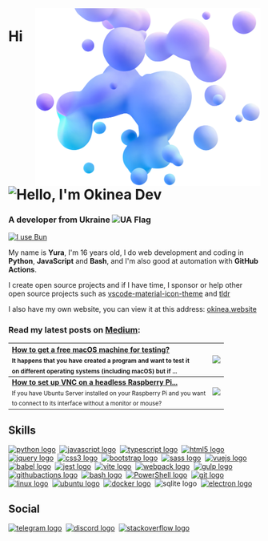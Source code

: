 <img align="right" width="450" src="assets/bubbles.webp">

# Hi <img align="bottom" src="https://raw.githubusercontent.com/okineadev/okineadev-website/main/src/emojis/hello.webp" alt="Hello" width="28">, I'm Okinea Dev
<h3>A developer from Ukraine <img align="top" src="https://raw.githubusercontent.com/okineadev/okineadev-website/main/src/emojis/ua-flag.webp" alt="UA Flag" height="24"></h3>

[![I use Bun](https://img.shields.io/badge/-I_use_Bun-%23fbf0df?logo=Bun&logoColor=%23fbf0df&labelColor=black)](https://bun.sh)

My name is **Yura**, I'm 16 years old, I do web development and coding in **Python**, **JavaScript** and **Bash**, and I'm also good at automation with **GitHub Actions**.

I create open source projects and if I have time, I sponsor or help other open source projects such as [vscode-material-icon-theme](https://github.com/material-extensions/vscode-material-icon-theme) and [tldr](https://github.com/tldr-pages/tldr)

I also have my own website, you can view it at this address: [okinea.website](https://okinea.website/)

### Read my latest posts on [**Medium**](https://okineadev.medium.com/):

| [**How to get a free macOS machine for testing?**](https://okineadev.medium.com/how-to-get-a-free-macos-machine-for-testing-b2f6c72415fd) <br> <sub>It happens that you have created a program and want to test it <br> on different operating systems (including macOS) but if ...</sub> | [<img src="https://miro.medium.com/v2/resize:fit:1400/format:webp/0*Q2Fal4qTIXomyZTI" height="90">](https://okineadev.medium.com/how-to-get-a-free-macos-machine-for-testing-b2f6c72415fd) |
| :-- | :-: |
| [**How to set up VNC on a headless Raspberry Pi...**](https://okineadev.medium.com/how-to-set-up-vnc-on-a-headless-raspberry-pi-with-ubuntu-server-24-04-96cc8ddf65bc) <br> <sub>If you have Ubuntu Server installed on your Raspberry Pi and you want <br> to connect to its interface without a monitor or mouse?</sub> | [<img src="https://miro.medium.com/v2/resize:fit:1400/format:webp/0*xVs03KkvqExKCk_i" height="90">](https://okineadev.medium.com/how-to-set-up-vnc-on-a-headless-raspberry-pi-with-ubuntu-server-24-04-96cc8ddf65bc) |

## Skills

<div align="left">
  <a href="https://www.python.org/"><img src="https://skillicons.dev/icons?i=py" height="40" alt="python logo"  /></a>&nbsp;
  <a href="https://developer.mozilla.org/en-US/docs/Web/JavaScript"><img src="https://skillicons.dev/icons?i=js" height="40" alt="javascript logo" /></a>&nbsp;
  <a href="https://www.typescriptlang.org/"><img src="https://skillicons.dev/icons?i=ts" height="40" alt="typescript logo"  /></a>&nbsp;
  <a href="https://developer.mozilla.org/docs/Web/HTML"><img src="https://skillicons.dev/icons?i=html" height="40" alt="html5 logo"  /></a>&nbsp;
  <a href="https://jquery.com/"><img src="https://skillicons.dev/icons?i=jquery" height="40" alt="jquery logo"  /></a>&nbsp;
  <a href="https://developer.mozilla.org/docs/Web/CSS"><img src="https://skillicons.dev/icons?i=css" height="40" alt="css3 logo"  /></a>&nbsp;
  <a href="https://getbootstrap.com/"><img src="https://skillicons.dev/icons?i=bootstrap" height="40" alt="bootstrap logo"  /></a>&nbsp;
  <a href="https://sass-lang.com/"><img src="https://skillicons.dev/icons?i=sass" height="40" alt="sass logo"  /></a>&nbsp;
  <a href="https://vuejs.org/"><img src="https://skillicons.dev/icons?i=vue" height="40" alt="vuejs logo"  /></a>&nbsp;
  <a href="https://babeljs.io/"><img src="https://skillicons.dev/icons?i=babel" height="40" alt="babel logo"  /></a>&nbsp;
  <a href="https://jestjs.io/"><img src="https://skillicons.dev/icons?i=jest" height="40" alt="jest logo"  /></a>&nbsp;
  <a href="https://vitejs.dev/"><img src="https://skillicons.dev/icons?i=vite" height="40" alt="vite logo"  /></a>&nbsp;
  <a href="https://webpack.js.org/"><img src="https://skillicons.dev/icons?i=webpack" height="40" alt="webpack logo"  /></a>&nbsp;
  <a href="https://gulpjs.com/"><img src="https://skillicons.dev/icons?i=gulp" height="40" alt="gulp logo"  /></a>&nbsp;
  <a href="https://github.com/features/actions"><img src="https://skillicons.dev/icons?i=githubactions" height="40" alt="githubactions logo"  /></a>&nbsp;
  <a href="https://wikipedia.org/wiki/Bash"><img src="https://skillicons.dev/icons?i=bash" height="40" alt="bash logo"  /></a>&nbsp;
  <a href="https://learn.microsoft.com/powershell/"><img src="https://skillicons.dev/icons?i=powershell" height="40" alt="PowerShell logo"  /></a>&nbsp;
  <a href="https://git-scm.com/"><img src="https://skillicons.dev/icons?i=git" height="40" alt="git logo"  /></a>&nbsp;
  <a href="https://wikipedia.org/wiki/Linux"><img src="https://skillicons.dev/icons?i=linux" height="40" alt="linux logo"  /></a>&nbsp;
  <a href="https://ubuntu.com/"><img src="https://skillicons.dev/icons?i=ubuntu" alt="ubuntu logo" width="45" height="45"  /></a>&nbsp;
  <a href="https://www.docker.com/"><img src="https://skillicons.dev/icons?i=docker" height="40" alt="docker logo"  /></a>&nbsp;
  <img src="https://skillicons.dev/icons?i=sqlite" height="40" alt="sqlite logo">&nbsp;
  <a href="https://www.electronjs.org/"><img src="https://skillicons.dev/icons?i=electron" height="40" alt="electron logo"  /></a>&nbsp;
</div>

## Social

<div align="left">
  <a href="https://t.me/okinea"><img src="https://raw.githubusercontent.com/maurodesouza/profile-readme-generator/master/src/assets/icons/social/telegram/default.svg" height="40" alt="telegram logo"  /></a>&nbsp;
  <a href="https://discordapp.com/users/okineadev"><img src="https://skillicons.dev/icons?i=discord" height="40" alt="discord logo"  /></a>&nbsp;
  <a href="https://stackoverflow.com/users/21165921/simpledev"><img src="https://skillicons.dev/icons?i=stackoverflow" height="40" alt="stackoverflow logo"  /></a>
</div>
